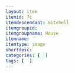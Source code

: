 ```yaml
---
layout: item
itemid: 7c
itemdescendant: mitchell
itemgroupid: 
itemgroupname: House
itemname: 
itemtype: image
shortdesc: 
categories: [  ]
tags: [  ]
---
```







